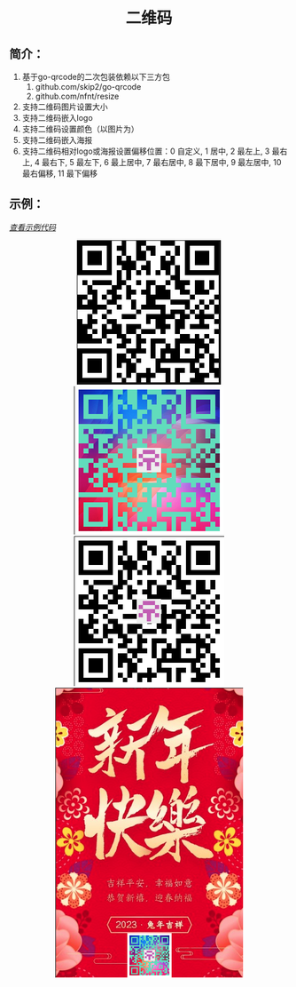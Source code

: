 <div align="center">
<h1>二维码</h1>
</div>

## 简介：

1. 基于go-qrcode的二次包装依赖以下三方包
   1. github.com/skip2/go-qrcode
   2. github.com/nfnt/resize
2. 支持二维码图片设置大小
3. 支持二维码嵌入logo
4. 支持二维码设置颜色（以图片为）
5. 支持二维码嵌入海报
6. 支持二维码相对logo或海报设置偏移位置：0 自定义, 1 居中, 2 最左上, 3 最右上, 4 最右下, 5 最左下, 6 最上居中, 7 最右居中, 8 最下居中, 9 最左居中, 10 最右偏移, 11 最下偏移

## 示例：

*[查看示例代码](https://github.com/Is999/go-code-snippets/blob/main/qrcode/qrcode_example_test.go#L10)*

<p align="center">
<img src="https://raw.githubusercontent.com/Is999/go-code-snippets/main/images/qrcode-default.png" alt="二维码">
<img src="https://raw.githubusercontent.com/Is999/go-code-snippets/main/images/qrcode-color.png" alt="彩色二维码">
<img src="https://raw.githubusercontent.com/Is999/go-code-snippets/main/images/qrcode-logo.png" alt="logo二维码">
<img src="https://raw.githubusercontent.com/Is999/go-code-snippets/main/images/qrcode-haibao.png" alt="海报二维码">
</p>
